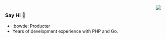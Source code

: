 <img align="right" src="https://github-readme-stats.vercel.app/api?username=onefiter&show_icons=true&icon_color=CE1D2D&text_color=718096&bg_color=ffffff&hide_title=true" />

### Say Hi 👋
- :bowtie: Producter
- Years of development experience with PHP and Go.
